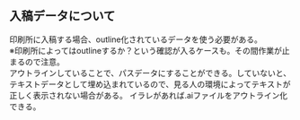 ## 入稿データについて

印刷所に入稿する場合、outline化されているデータを使う必要がある。<br>
※印刷所によってはoutlineするか？という確認が入るケースも。その間作業が止まるので注意。<br>
アウトラインしていることで、パスデータにすることができる。していないと、テキストデータとして埋め込まれているので、見る人の環境によってテキストが正しく表示されない場合がある。
イラレがあれば.aiファイルをアウトライン化できる。

